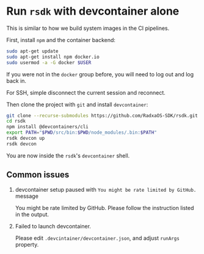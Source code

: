 # Run `rsdk` with devcontainer alone

This is similar to how we build system images in the CI pipelines.

First, install `npm` and the container backend:

```bash
sudo apt-get update
sudo apt-get install npm docker.io
sudo usermod -a -G docker $USER
```

If you were not in the `docker` group before, you will need to log out and log back in.

For SSH, simple disconnect the current session and reconnect.

Then clone the project with `git` and install `devcontainer`:

```bash
git clone --recurse-submodules https://github.com/RadxaOS-SDK/rsdk.git
cd rsdk
npm install @devcontainers/cli
export PATH="$PWD/src/bin:$PWD/node_modules/.bin:$PATH"
rsdk devcon up
rsdk devcon
```

You are now inside the `rsdk`'s `devcontainer` shell.

## Common issues

1. devcontainer setup paused with `You might be rate limited by GitHub.` message

   You might be rate limited by GitHub. Please follow the instruction listed in the output.

2. Failed to launch devcontainer.

   Please edit `.devcintainer/devcontainer.json`, and adjust `runArgs` property.
